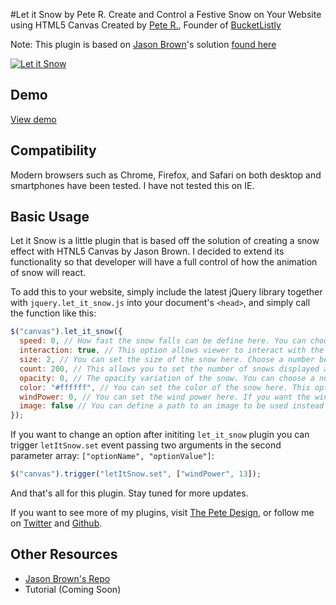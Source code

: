 #Let it Snow by Pete R.
Create and Control a Festive Snow on Your Website using HTML5 Canvas
Created by [Pete R.](http://www.thepetedesign.com), Founder of [BucketListly](http://www.bucketlistly.com)

Note: This plugin is based on [Jason Brown](https://github.com/loktar00)'s solution [found here](http://stackoverflow.com/questions/13983764/creating-falling-snow-using-html-5-and-js)

[![Let it Snow](http://www.thepetedesign.com/images/let_it_snow_image_2.png "Let it Snow")](http://www.thepetedesign.com/demos/let_it_snow_demo.html)

## Demo
[View demo](http://www.thepetedesign.com/demos/let_it_snow_demo.html)

## Compatibility
Modern browsers such as Chrome, Firefox, and Safari on both desktop and smartphones have been tested. I have not tested this on IE.

## Basic Usage
Let it Snow is a little plugin that is based off the solution of creating a snow effect with HTNL5 Canvas by Jason Brown. I decided to extend its functionality so that developer will have a full control of how the animation of snow will react.

To add this to your website, simply include the latest jQuery library together with `jquery.let_it_snow.js` into your document's `<head>`, and simply call the function like this:

````javascript
$("canvas").let_it_snow({
  speed: 0, // How fast the snow falls can be define here. You can choose a number in between 0 - 5. The higher, the faster. The default value is 0.
  interaction: true, // This option allows viewer to interact with the falling snow. Toggle this to false if you don't want the snow to be interactive. The default value is true.
  size: 2, // You can set the size of the snow here. Choose a number between 0 - 10+. The higher, the bigger. The default size is 2.
  count: 200, // This allows you to set the number of snows displayed at a time. The default count is 200.
  opacity: 0, // The opacity variation of the snow. You can choose a number in between 0.00 and 1.00 to set the base opacity and the plugin will randomly generate snows with slightly varied opacity.
  color: "#ffffff", // You can set the color of the snow here. This option only accepts HEX color code in full 6 digits. The default value is "#ffffff"
  windPower: 0, // You can set the wind power here. If you want the wind to blow left, set a positive number in this option., if you want the wind to blow right, set a negative number in this option. The default value is 0.
  image: false // You can define a path to an image to be used instead of a default circle here. The default value is false.
});
````

If you want to change an option after inititing `let_it_snow` plugin you can trigger `letItSnow.set` event passing two arguments in the second parameter array: `["optionName", "optionValue"]`:

````javascript
$("canvas").trigger("letItSnow.set", ["windPower", 13]);
````

And that's all for this plugin. Stay tuned for more updates.

If you want to see more of my plugins, visit [The Pete Design](http://www.thepetedesign.com/#design), or follow me on [Twitter](http://www.twitter.com/peachananr) and [Github](http://www.github.com/peachananr).

## Other Resources
- [Jason Brown's Repo](https://github.com/loktar00)
- Tutorial (Coming Soon)
